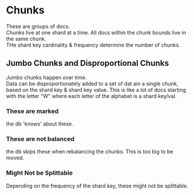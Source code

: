 # Chunks
These are groups of docs.  
Chunks live at one shard at a time. All docs within the chunk bounds live in the same chunk.  
THe shard key cardinality & frequency determine the number of chunks.

## Jumbo Chunks and Disproportional Chunks
Jumbo chunks happen over time.  
Data can be disproportionately added to a set of dat ain a single chunk, based on the shard key & shard key value. This is like a lot of docs starting with the letter "W" where each letter of the alphabet is a shard key/val.  
### These are marked
the db 'knows' about these.  
### These are not balanced
the db skips these when rebalancing the chunks. This is too big to be moved.  
### Might Not be Splittable
Depending on the frequency of the shard key, these might not be splittable.

